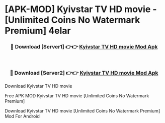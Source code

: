 # [APK-MOD] Kyivstar TV  HD movie - [Unlimited Coins No Watermark Premium] 4elar



<div align="center">
<h3>🔴 Download [Server1] 👉👉 <a href="https://momento.my/?title=Kyivstar_TV__HD_movie">Kyivstar TV  HD movie Mod Apk</a></h3><br>

<h3>🔴 Download [Server2] 👉👉 <a href="https://momento.my/?title=Kyivstar_TV__HD_movie">Kyivstar TV  HD movie Mod Apk</a></h3>
</div>



Download Kyivstar TV  HD movie 

Free APK MOD Kyivstar TV  HD movie [Unlimited Coins No Watermark Premium]

Download Kyivstar TV  HD movie [Unlimited Coins No Watermark Premium] Mod For Android

